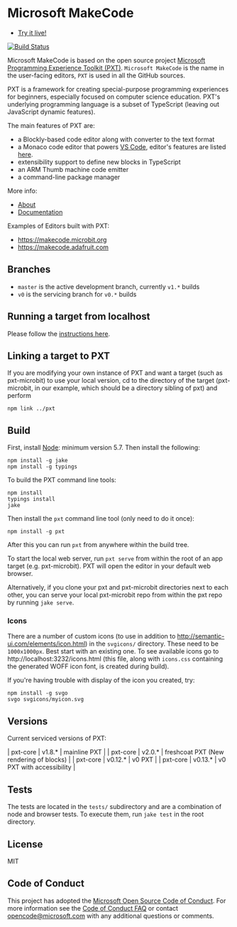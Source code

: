 # Microsoft MakeCode

* [Try it live!](https://makecode.com)

[![Build Status](https://travis-ci.org/Microsoft/pxt.svg?branch=master)](https://travis-ci.org/Microsoft/pxt)

Microsoft MakeCode is based on the open source project [Microsoft Programming Experience Toolkit (PXT)](https://github.com/Microsoft/pxt). ``Microsoft MakeCode`` is the name in the user-facing editors, ``PXT`` is used in all the GitHub sources.

PXT is a framework for creating special-purpose programming experiences for
beginners, especially focused on computer science education. PXT's underlying
programming language is a subset of TypeScript (leaving out JavaScript dynamic
features).

The main features of PXT are:
* a Blockly-based code editor along with converter to the text format
* a Monaco code editor that powers [VS Code](https://github.com/Microsoft/vscode), editor's features are listed [here](https://code.visualstudio.com/docs/editor/editingevolved).
* extensibility support to define new blocks in TypeScript
* an ARM Thumb machine code emitter
* a command-line package manager

More info:
* [About](https://makecode.com/about)
* [Documentation](https://makecode.com/docs)

Examples of Editors built with PXT:

* https://makecode.microbit.org
* https://makecode.adafruit.com

## Branches

* ``master`` is the active development branch, currently ``v1.*`` builds
* ``v0`` is the servicing branch for ``v0.*`` builds

## Running a target from localhost

Please follow the [instructions here](https://makecode.com/cli).

## Linking a target to PXT

If you are modifying your own instance of PXT and want a target (such as pxt-microbit) to use your local version, cd to the directory of the target (pxt-microbit, in our example, which should be a directory sibling of pxt) and perform

```
npm link ../pxt
```

## Build

First, install [Node](https://nodejs.org/en/): minimum version 5.7. Then install the following:
```
npm install -g jake
npm install -g typings
```

To build the PXT command line tools:

```
npm install
typings install
jake
```

Then install the `pxt` command line tool (only need to do it once):

```
npm install -g pxt
```

After this you can run `pxt` from anywhere within the build tree.

To start the local web server, run `pxt serve` from within the root
of an app target (e.g. pxt-microbit). PXT will open the editor in your default web browser.

Alternatively, if you clone your pxt and pxt-microbit directories next to each
other, you can serve your local pxt-microbit repo from within the pxt repo by
running `jake serve`.

### Icons

There are a number of custom icons (to use in addition
to http://semantic-ui.com/elements/icon.html) in the `svgicons/` directory.
These need to be `1000x1000px`. Best start with an existing one. To see available icons go to
http://localhost:3232/icons.html (this file, along with `icons.css` containing
the generated WOFF icon font, is created during build).

If you're having trouble with display of the icon you created, try:
```
npm install -g svgo
svgo svgicons/myicon.svg
```

## Versions

Current serviced versions of PXT:

| pxt-core      | v1.8.*        | mainline PXT |
| pxt-core      | v2.0.*        | freshcoat PXT (New rendering of blocks) |
| pxt-core      | v0.12.*       | v0 PXT |
| pxt-core      | v0.13.*       | v0 PXT with accessibility |

## Tests

The tests are located in the `tests/` subdirectory and are a combination of node and
browser tests. To execute them, run `jake test` in the root directory.

## License

MIT

## Code of Conduct

This project has adopted the [Microsoft Open Source Code of Conduct](https://opensource.microsoft.com/codeofconduct/). For more information see the [Code of Conduct FAQ](https://opensource.microsoft.com/codeofconduct/faq/) or contact [opencode@microsoft.com](mailto:opencode@microsoft.com) with any additional questions or comments.
